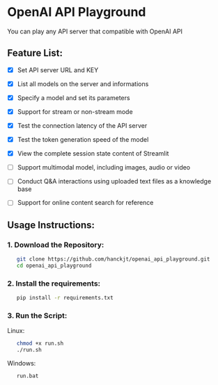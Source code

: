 # OpenAI API Playground

You can play any API server that compatible with OpenAI API


## Feature List:

- [X] Set API server URL and KEY
- [X] List all models on the server and informations
- [X] Specify a model and set its parameters
- [X] Support for stream or non-stream mode
- [X] Test the connection latency of the API server
- [X] Test the token generation speed of the model
- [X] View the complete session state content of Streamlit
- [ ] Support multimodal model, including images, audio or video
- [ ] Conduct Q&A interactions using uploaded text files as a knowledge base
- [ ] Support for online content search for reference


## Usage Instructions:

### 1. Download the Repository:

```bash
   git clone https://github.com/hanckjt/openai_api_playground.git
   cd openai_api_playground
```

### 2. Install the requirements:

```bash
   pip install -r requirements.txt
```

### 3. Run the Script:

   Linux:

```bash
   chmod +x run.sh
   ./run.sh
```

   Windows:

```bash
   run.bat
```
